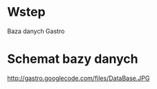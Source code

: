 # Wstep #

Baza danych Gastro


# Schemat bazy danych #

http://gastro.googlecode.com/files/DataBase.JPG

